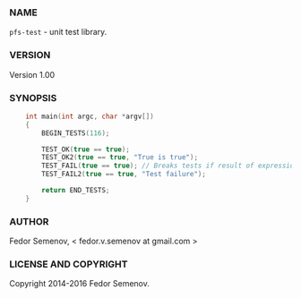 ### NAME

`pfs-test` - unit test library.

### VERSION

Version 1.00

### SYNOPSIS
```C++
    int main(int argc, char *argv[])  
    {
        BEGIN_TESTS(116);

        TEST_OK(true == true);
        TEST_OK2(true == true, "True is true");
        TEST_FAIL(true == true); // Breaks tests if result of expression is false
        TEST_FAIL2(true == true, "Test failure");

        return END_TESTS;
    }
```
### AUTHOR

Fedor Semenov, < fedor.v.semenov at gmail.com >

### LICENSE AND COPYRIGHT

Copyright 2014-2016 Fedor Semenov.
